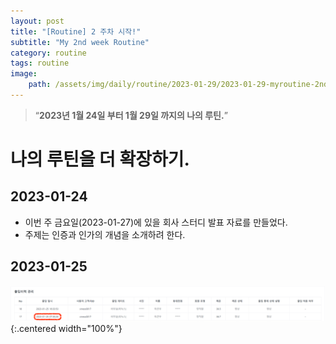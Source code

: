 ```yaml
---
layout: post
title: "[Routine] 2 주차 시작!"
subtitle: "My 2nd week Routine"
category: routine
tags: routine
image:
    path: /assets/img/daily/routine/2023-01-29/2023-01-29-myroutine-2nd.png
---
```


> “**2023년 1월 24일 부터 1월 29일 까지의 나의 루틴.**”

# 나의 루틴을 더 확장하기.

## 2023-01-24
- 이번 주 금요일(2023-01-27)에 있을 회사 스터디 발표 자료를 만들었다.
- 주제는 인증과 인가의 개념을 소개하려 한다.

## 2023-01-25

![myroutine](/assets/img/daily/routine/2023-01-29/2023-01-25_myroutine.png){:.centered width="100%"}